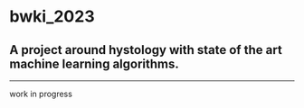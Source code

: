 # bwki_2023
## A project around hystology with state of the art machine learning algorithms.
----
work in progress
